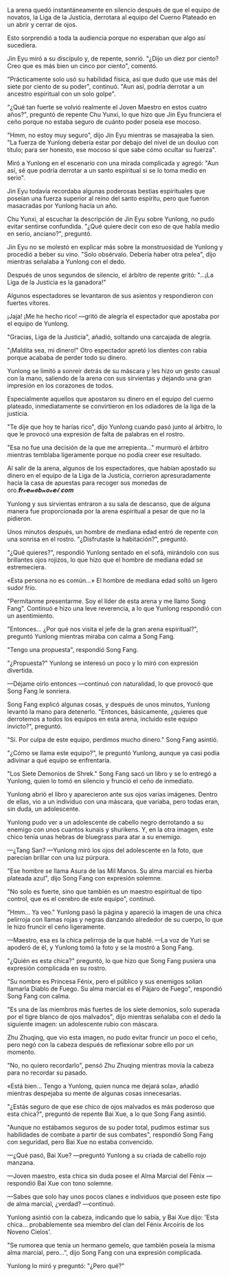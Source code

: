 
La arena quedó instantáneamente en silencio después de que el equipo de novatos, la Liga de la Justicia, derrotara al equipo del Cuerno Plateado en un abrir y cerrar de ojos.

Esto sorprendió a toda la audiencia porque no esperaban que algo así sucediera.

Jin Eyu miró a su discípulo y, de repente, sonrió. "¿Dijo un diez por ciento? Creo que es más bien un cinco por ciento", comentó.

"Prácticamente solo usó su habilidad física, así que dudo que use más del siete por ciento de su poder", continuó. "Aun así, podría derrotar a un ancestro espiritual con un solo golpe".

"¿Qué tan fuerte se volvió realmente el Joven Maestro en estos cuatro años?", preguntó de repente Chu Yunxi, lo que hizo que Jin Eyu frunciera el ceño porque no estaba seguro de cuánto poder poseía ese mocoso.

"Hmm, no estoy muy seguro", dijo Jin Eyu mientras se masajeaba la sien. "La fuerza de Yunlong debería estar por debajo del nivel de un douluo con título; para ser honesto, ese mocoso sí que sabe cómo ocultar su fuerza".

Miró a Yunlong en el escenario con una mirada complicada y agregó: "Aun así, sé que podría derrotar a un santo espiritual si se lo toma medio en serio".

Jin Eyu todavía recordaba algunas poderosas bestias espirituales que poseían una fuerza superior al reino del santo espíritu, pero que fueron masacradas por Yunlong hacía un año.

Chu Yunxi, al escuchar la descripción de Jin Eyu sobre Yunlong, no pudo evitar sentirse confundida. "¿Qué quiere decir con eso de que habla medio en serio, anciano?", preguntó.

Jin Eyu no se molestó en explicar más sobre la monstruosidad de Yunlong y procedió a beber su vino. "Solo obsérvalo. Debería haber otra pelea", dijo mientras señalaba a Yunlong con el dedo.

Después de unos segundos de silencio, el árbitro de repente gritó: "...¡La Liga de la Justicia es la ganadora!"

Algunos espectadores se levantaron de sus asientos y respondieron con fuertes vítores.

¡Jaja! ¡Me he hecho rico! —gritó de alegría el espectador que apostaba por el equipo de Yunlong.

"Gracias, Liga de la Justicia", añadió, soltando una carcajada de alegría.

"¡Maldita sea, mi dinero!" Otro espectador apretó los dientes con rabia porque acababa de perder todo su dinero.

Yunlong se limitó a sonreír detrás de su máscara y les hizo un gesto casual con la mano, saliendo de la arena con sus sirvientas y dejando una gran impresión en los corazones de todos.

Especialmente aquellos que apostaron su dinero en el equipo del cuerno plateado, inmediatamente se convirtieron en los odiadores de la liga de la justicia.

"Te dije que hoy te harías rico", dijo Yunlong cuando pasó junto al árbitro, lo que le provocó una expresión de falta de palabras en el rostro.

"Esa no fue una decisión de la que me arrepienta..." murmuró el árbitro mientras temblaba ligeramente porque no podía creer ese resultado.

Al salir de la arena, algunos de los espectadores, que habían apostado su dinero en el equipo de la Liga de la Justicia, corrieron apresuradamente hacia la casa de apuestas para recoger sus monedas de oro.𝙛𝒓𝓮𝙚𝔀𝒆𝒃𝓷𝒐𝓿𝙚𝓵.𝙘𝒐𝒎

Yunlong y sus sirvientas entraron a su sala de descanso, que de alguna manera fue proporcionada por la arena espiritual a pesar de que no la pidieron.

Unos minutos después, un hombre de mediana edad entró de repente con una sonrisa en el rostro. "¿Disfrutaste la habitación?", preguntó.

"¿Qué quieres?", respondió Yunlong sentado en el sofá, mirándolo con sus brillantes ojos rojizos, lo que hizo que el hombre de mediana edad se estremeciera.

«Esta persona no es común…» El hombre de mediana edad soltó un ligero sudor frío.

"Permítanme presentarme. Soy el líder de esta arena y me llamo Song Fang". Continuó e hizo una leve reverencia, a lo que Yunlong respondió con un asentimiento.

"Entonces... ¿Por qué nos visita el jefe de la gran arena espiritual?", preguntó Yunlong mientras miraba con calma a Song Fang.

"Tengo una propuesta", respondió Song Fang.

"¿Propuesta?" Yunlong se interesó un poco y lo miró con expresión divertida.

—Déjame oírlo entonces —continuó con naturalidad, lo que provocó que Song Fang le sonriera.

Song Fang explicó algunas cosas, y después de unos minutos, Yunlong levantó la mano para detenerlo. "Entonces, básicamente, ¿quieres que derrotemos a todos los equipos en esta arena, incluido este equipo invicto?", preguntó.

"Sí. Por culpa de este equipo, perdimos mucho dinero." Song Fang asintió.

"¿Cómo se llama este equipo?", le preguntó Yunlong, aunque ya casi podía adivinar a qué equipo se enfrentaría.

"Los Siete Demonios de Shrek." Song Fang sacó un libro y se lo entregó a Yunlong, quien lo tomó en silencio y frunció el ceño de inmediato.

Yunlong abrió el libro y aparecieron ante sus ojos varias imágenes. Dentro de ellas, vio a un individuo con una máscara, que variaba, pero todas eran, sin duda, un adolescente.

Yunlong pudo ver a un adolescente de cabello negro derrotando a su enemigo con unos cuantos kunais y shurikens. Y, en la otra imagen, este chico tenía unas hebras de bluegrass para atar a su enemigo.

—¿Tang San? —Yunlong miró los ojos del adolescente en la foto, que parecían brillar con una luz púrpura.

"Ese hombre se llama Asura de las Mil Manos. Su alma marcial es hierba plateada azul", dijo Song Fang con expresión solemne.

"No solo es fuerte, sino que también es un maestro espiritual de tipo control, que es el cerebro de este equipo", continuó.

"Hmm... Ya veo." Yunlong pasó la página y apareció la imagen de una chica pelirroja con llamas rojas y negras danzando alrededor de su cuerpo, lo que le hizo fruncir el ceño ligeramente.

—Maestro, esa es la chica pelirroja de la que hablé. —La voz de Yuri se apoderó de él, y Yunlong tomó la foto y se la mostró a Song Fang.

"¿Quién es esta chica?" preguntó, lo que hizo que Song Fang pusiera una expresión complicada en su rostro.

"Su nombre es Princesa Fénix, pero el público y sus enemigos solían llamarla Diablo de Fuego. Su alma marcial es el Pájaro de Fuego", respondió Song Fang con calma.

"Es una de las miembros más fuertes de los siete demonios, solo superada por el tigre blanco de ojos malvados", dijo mientras señalaba con el dedo la siguiente imagen: un adolescente rubio con máscara.

Zhu Zhuqing, que vio esta imagen, no pudo evitar fruncir un poco el ceño, pero negó con la cabeza después de reflexionar sobre ello por un momento.

"No, no quiero recordarlo", pensó Zhu Zhuqing mientras movía la cabeza para no recordar su pasado.

«Está bien... Tengo a Yunlong, quien nunca me dejará sola», añadió mientras despejaba su mente de algunas cosas innecesarias.

"¿Estás seguro de que ese chico de ojos malvados es más poderoso que esta chica?", preguntó de repente Bai Xue, a lo que Song Fang asintió.

"Aunque no estábamos seguros de su poder total, pudimos estimar sus habilidades de combate a partir de sus combates", respondió Song Fang con seguridad, pero Bai Xue no estaba convencido.

—¿Qué pasó, Bai Xue? —preguntó Yunlong a su criada de cabello rojo manzana.

—Joven maestro, esta chica sin duda posee el Alma Marcial del Fénix —respondió Bai Xue con tono solemne.

—Sabes que solo hay unos pocos clanes e individuos que poseen este tipo de alma marcial, ¿verdad? —continuó.

Yunlong asintió con la cabeza, indicando que lo sabía, y Bai Xue dijo: 'Esta chica... probablemente sea miembro del clan del Fénix Arcoíris de los Noveno Cielos'.

"Se rumorea que tenía un hermano gemelo, que también poseía la misma alma marcial, pero...", dijo Song Fang con una expresión complicada.

Yunlong lo miró y preguntó: "¿Pero qué?"